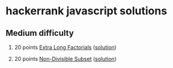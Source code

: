 hackerrank javascript solutions
===============================

Medium difficulty
-----------------

1. 20 points [Extra Long Factorials](https://www.hackerrank.com/challenges/extra-long-factorials/problem) ([solution](https://github.com/qriklix/hackerrank/blob/master/algorithms/02-implementation/30-extra-long-factorials.js))

2. 20 points [Non-Divisible Subset](https://www.hackerrank.com/challenges/non-divisible-subset/problem) ([solution](https://github.com/qriklix/hackerrank/blob/master/algorithms/02-implementation/35-non-divisible-subset.js))
